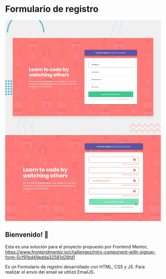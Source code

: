 # Formulario de registro

![Preview del proyecto](./design/desktop-preview.jpg)
![Preview del manejo de errores](./design/active-states.jpg)

## Bienvenido! 👋

Esta es una solución para el proyecto propuesto por Frontend Mentor, https://www.frontendmentor.io/challenges/intro-component-with-signup-form-5cf91bd49edda32581d28fd1

Es un Formulario de registro desarrollado con HTML, CSS y JS. Para realizar el envío del email se utilizó EmailJS.
